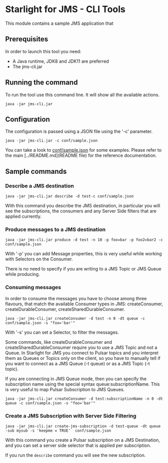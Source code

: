 # Starlight for JMS - CLI Tools

This module contains a sample JMS application that 

## Prerequisites

In order to launch this tool you need:
- A Java runtime, JDK8 and JDK11 are preferred
- The jms-cli.jar

## Running the command

To run the tool use this command line. It will show all the available actions.

```
java -jar jms-cli.jar
```

## Configuration

The configuration is passed using a JSON file using the '-c' parameter.

```
java -jar jms-cli.jar -c conf/sample.json
```

You can take a look to [conf/sample.json](conf/sample.json) for some examples.
Please refer to the main [../README.md](README file) for the reference documentation.

## Sample commands

### Describe a JMS destination

```
java -jar jms-cli.jar describe -d test-c conf/sample.json
```

With this command you describe the JMS destination, in particular you will see
the subscriptions, the consumers and any Server Side filters that are applied currently.

### Produce messages to a JMS destination

```
java -jar jms-cli.jar produce -d test -n 10 -p foo=bar -p foo2=bar2 -c conf/sample.json
```

With '-p' you can add Message properties, this is very useful while working with Selectors on the Consumer.

There is no need to specify if you are writing to a JMS Topic or JMS Queue while producing.

### Consuming messages

In order to consume the messages you have to choose among three flavours, that match the available
Consumer types in JMS: createConsumer, createDurableConsumer, createSharedDurableConsumer.

```
java -jar jms-cli.jar createConsumer -d test -n 0 -dt queue -c conf/sample.json -s "foo='bar'"
```

With '-s' you can set a Selector, to filter the messages.

Some commands, like createDurableConsumer and createSharedDurableConsumer require you to use a JMS Topic
and not a Queue.
In Starlight for JMS you connect to Pulsar topics and you interpret them as Queues or Topics only on the client, so you have to manually tell if you want to connect as a JMS Queue (-t queue) or as a JMS Topic (-t topic).

If you are connecting in JMS Queue mode, then you can specify the subscription name using the special syntax queue:subscriptionName.
This is very useful to map Pulsar Subscription to JMS Queues.

```
java -jar jms-cli.jar createConsumer -d test:subscriptionName -n 0 -dt queue -c conf/sample.json -s "foo='bar'"
```

### Create a JMS Subscription with Server Side Filtering

```
java -jar jms-cli.jar create-jms-subscription -d test-queue -dt queue -sub mysub -s 'keepme = TRUE'  conf/sample.json
```

With this command you create a Pulsar subscription on a JMS Destination, and you can set a server 
side selector that is applied per subscription.

If you run the `describe` command you will see the new subscription.

